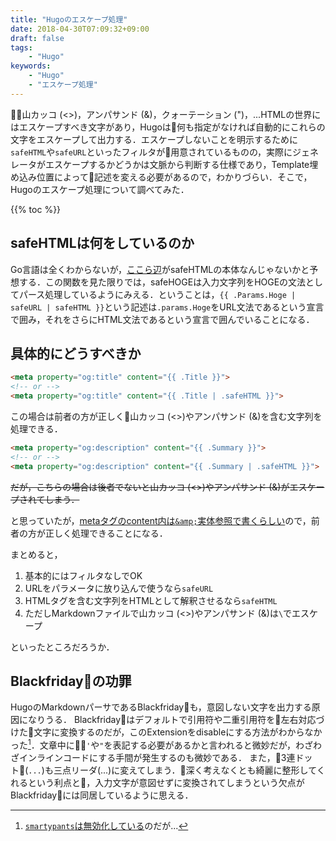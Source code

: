 ```yaml
---
title: "Hugoのエスケープ処理"
date: 2018-04-30T07:09:32+09:00
draft: false
tags:
    - "Hugo"
keywords:
    - "Hugo"
    - "エスケープ処理"
---
```


山カッコ (\<\>)，アンパサンド (\&)，クォーテーション (")，...HTMLの世界にはエスケープすべき文字があり，Hugoは何も指定がなければ自動的にこれらの文字をエスケープして出力する．エスケープしないことを明示するために`safeHTML`や`safeURL`といったフィルタが用意されているものの，実際にジェネレータがエスケープするかどうかは文脈から判断する仕様であり，Template埋め込み位置によって記述を変える必要があるので，わかりづらい．そこで，Hugoのエスケープ処理について調べてみた．

<!--more-->

{{% toc %}}

## safeHTMLは何をしているのか

Go言語は全くわからないが，[ここら辺](https://github.com/gohugoio/hugo/blob/914cc85e22af2e6c28f24a5fc70de94e4b9f1b1b/tpl/safe/safe.go#L37-L41)がsafeHTMLの本体なんじゃないかと予想する．この関数を見た限りでは，safeHOGEは入力文字列をHOGEの文法としてパース処理しているようにみえる．ということは，`{{ .Params.Hoge | safeURL | safeHTML }}`という記述は`.params.Hoge`をURL文法であるという宣言で囲み，それをさらにHTML文法であるという宣言で囲んでいることになる．

## 具体的にどうすべきか

```html
<meta property="og:title" content="{{ .Title }}">
<!-- or -->
<meta property="og:title" content="{{ .Title | .safeHTML }}">
```

この場合は前者の方が正しく山カッコ (\<\>)やアンパサンド (\&)を含む文字列を処理できる．

```html
<meta property="og:description" content="{{ .Summary }}">
<!-- or -->
<meta property="og:description" content="{{ .Summary | .safeHTML }}">
```

~~だが，こちらの場合は後者でないと山カッコ (\<\>)やアンパサンド (\&)がエスケープされてしまう．~~

と思っていたが，[metaタグのcontent内は`&amp;`実体参照で書くらしい](https://qiita.com/ituki_b/items/7041804eca8dfe663591)ので，前者の方が正しく処理できることになる．

まとめると，

1. 基本的にはフィルタなしでOK
1. URLをパラメータに放り込んで使うなら`safeURL`
1. HTMLタグを含む文字列をHTMLとして解釈させるなら`safeHTML`
1. ただしMarkdownファイルで山カッコ (\<\>)やアンパサンド (\&)は`\`でエスケープ

といったところだろうか．

## Blackfridayの功罪

HugoのMarkdownパーサであるBlackfridayも，意図しない文字を出力する原因になりうる．
Blackfridayはデフォルトで引用符や二重引用符を左右対応づけた文字に変換するのだが，このExtensionをdisableにする方法がわからなかった[^1]．文章中に`'`や`"`を表記する必要があるかと言われると微妙だが，わざわざインラインコードにする手間が発生するのも微妙である．
また，3連ドット(`...`)も三点リーダ(...)に変えてしまう．深く考えなくとも綺麗に整形してくれるという利点と，入力文字が意図せずに変換されてしまうという欠点がBlackfridayには同居しているように思える．

[^1]: [`smartypants`は無効化している](https://gohugo.io/getting-started/configuration/#blackfriday-options)のだが...
